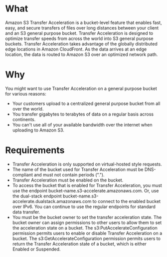# What
Amazon S3 Transfer Acceleration is a bucket-level feature that enables fast, easy, and secure transfers of files over long distances between your client and an S3 general purpose bucket. Transfer Acceleration is designed to optimize transfer speeds from across the world into S3 general purpose buckets. Transfer Acceleration takes advantage of the globally distributed edge locations in Amazon CloudFront. As the data arrives at an edge location, the data is routed to Amazon S3 over an optimized network path.

# Why
You might want to use Transfer Acceleration on a general purpose bucket for various reasons:
- Your customers upload to a centralized general purpose bucket from all over the world.
- You transfer gigabytes to terabytes of data on a regular basis across continents.
- You can't use all of your available bandwidth over the internet when uploading to Amazon S3.

# Requirements
- Transfer Acceleration is only supported on virtual-hosted style requests.
- The name of the bucket used for Transfer Acceleration must be DNS-compliant and must not contain periods (".").
- Transfer Acceleration must be enabled on the bucket.
- To access the bucket that is enabled for Transfer Acceleration, you must use the endpoint bucket-name.s3-accelerate.amazonaws.com. Or, use the dual-stack endpoint bucket-name.s3-accelerate.dualstack.amazonaws.com to connect to the enabled bucket over IPv6. You can continue to use the regular endpoints for standard data transfer.
- You must be the bucket owner to set the transfer acceleration state. The bucket owner can assign permissions to other users to allow them to set the acceleration state on a bucket. The s3:PutAccelerateConfiguration permission permits users to enable or disable Transfer Acceleration on a bucket. The s3:GetAccelerateConfiguration permission permits users to return the Transfer Acceleration state of a bucket, which is either Enabled or Suspended.


